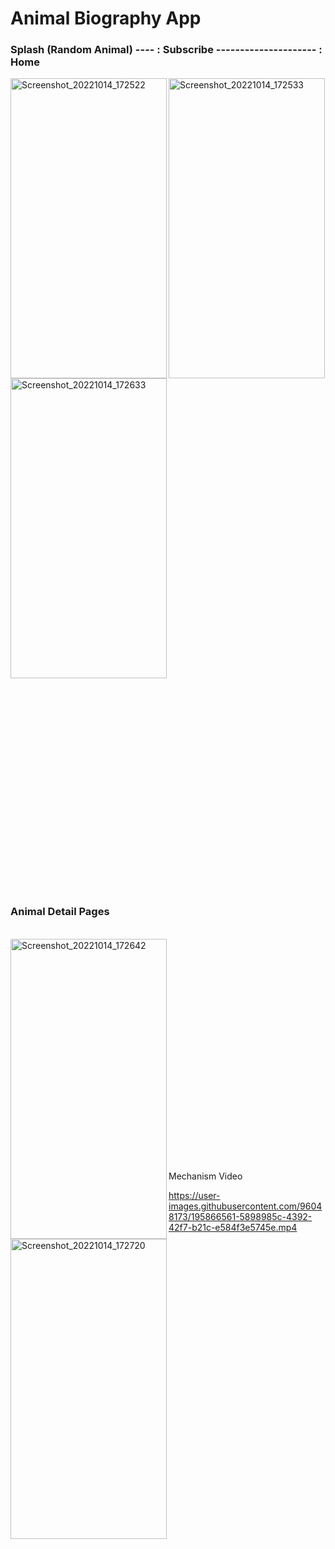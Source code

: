 # Animal Biography App


### Splash (Random Animal) ---- : Subscribe  --------------------- : Home                 


<p float="left">
  <img align="left" src="https://user-images.githubusercontent.com/96048173/195866482-b48a1b1d-af8e-4676-8c98-2cf5bf948eb5.jpg" alt="Screenshot_20221014_172522" width=250 height=480/>
  
  <img src="https://user-images.githubusercontent.com/96048173/195866490-3acbbcae-2167-4eb9-9290-5c90846a280b.jpg" alt="Screenshot_20221014_172533" width=250 height=480/>
  
  <img src="https://user-images.githubusercontent.com/96048173/195866509-5dc226dd-ca22-4814-b186-c32171d5bdfc.jpg" alt="Screenshot_20221014_172633" width=250 height=480/>
  </br></br></br></br></br></br></br></br></br></br></br></br></br></br></br></br></br></br></br></br></br>
 </p>
 
### Animal Detail Pages  
 <p>
 </br>
 <img align="left" src="https://user-images.githubusercontent.com/96048173/195866526-c9167568-f6c6-46ad-a40d-eef09043ee86.jpg" alt="Screenshot_20221014_172642" width=250 height=480/>
  
  <img align="left" src="https://user-images.githubusercontent.com/96048173/195866535-c916c37e-0d9a-4bf6-8e00-263c6b384753.jpg" alt="Screenshot_20221014_172720" width=250 height=480/>
 
 </br></br></br></br></br></br></br></br></br></br></br></br></br></br></br></br></br></br></br></br></br>
 Mechanism Video
 
https://user-images.githubusercontent.com/96048173/195866561-5898985c-4392-42f7-b21c-e584f3e5745e.mp4
 
</p>







